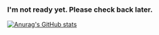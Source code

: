 ### I'm not ready yet. Please check back later.

[![Anurag's GitHub stats](https://github-readme-stats.vercel.app/api?username=cyberayu)](https://github.com/anuraghazra/github-readme-stats)


<!--
**cyberayu/cyberayu** is a ✨ _special_ ✨ repository because its `README.md` (this file) appears on your GitHub profile.

Here are some ideas to get you started:

- 🔭 I’m currently working on ...
- 🌱 I’m currently learning ...
- 👯 I’m looking to collaborate on ...
- 🤔 I’m looking for help with ...
- 💬 Ask me about ...
- 📫 How to reach me: ...
- 😄 Pronouns: ...
- ⚡ Fun fact: ...
-->
